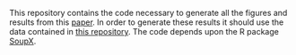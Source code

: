 This repository contains the code necessary to generate all the figures and results from this [paper]().  In order to generate these results it should use the data contained in [this repository]().  The code depends upon the R package [SoupX](https://github.com/constantAmateur/SoupX).

